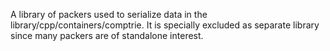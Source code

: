 A library of packers used to serialize data in the library/cpp/containers/comptrie. 
It is specially excluded as separate library since many packers are of standalone interest.
